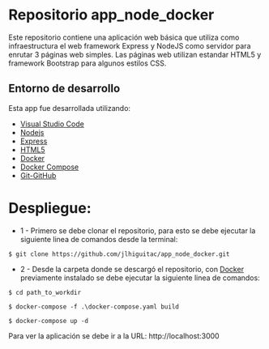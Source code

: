 # Repositorio app_node_docker
Este repositorio contiene una aplicación web básica que utiliza como infraestructura el web framework Express y NodeJS
como servidor para enrutar 3 páginas web simples. Las páginas web utilizan estandar HTML5 y framework Bootstrap para algunos estilos CSS.

## Entorno de desarrollo
Esta app fue desarrollada utilizando:
* [Visual Studio Code](https://code.visualstudio.com/)
* [Nodejs](https://nodejs.org/en)
* [Express](https://expressjs.com/)
* [HTML5](https://developer.mozilla.org/es/docs/Glossary/HTML5)
* [Docker](https://www.docker.com/)
* [Docker Compose](https://docs.docker.com/compose/)
* [Git-GitHub](https://docs.github.com/en)

# Despliegue:
* 1 - Primero se debe clonar el repositorio, para esto se debe ejecutar la siguiente linea de comandos desde la terminal:
```
$ git clone https://github.com/jlhiguitac/app_node_docker.git
```
* 2 - Desde la carpeta donde se descargó el repositorio, con [Docker](https://www.docker.com/) previamente instalado se debe ejecutar la siguiente linea de comandos:
```
$ cd path_to_workdir

$ docker-compose -f .\docker-compose.yaml build

$ docker-compose up -d
```
Para ver la aplicación se debe ir a la URL: http://localhost:3000
